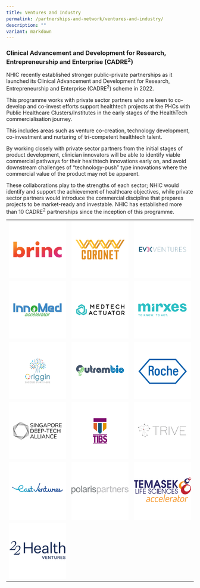 ```yaml
---
title: Ventures and Industry
permalink: /partnerships-and-network/ventures-and-industry/
description: ""
variant: markdown
---
```

### **Clinical Advancement and Development for Research, Entrepreneurship and Enterprise (CADRE<sup>2</sup>)**

NHIC recently established stronger public-private partnerships as it launched its Clinical Advancement and Development for Research, Entrepreneurship and Enterprise (CADRE<sup>2</sup>) scheme in 2022. 

This programme works with private sector partners who are keen to co-develop and co-invest efforts support healthtech projects at the PHCs with Public Healthcare Clusters/Institutes in the early stages of the HealthTech commercialisation journey. 

This includes areas such as venture co-creation, technology development, co-investment and nurturing of tri-competent healthtech talent. 

By working closely with private sector partners from the initial stages of product development, clinician innovators will be able to identify viable commercial pathways for their healthtech innovations early on, and avoid downstream challenges of “technology-push” type innovations where the commercial value of the product may not be apparent. 

These collaborations play to the strengths of each sector; NHIC would identify and support the achievement of healthcare objectives, while private sector partners would introduce the commercial discipline that prepares projects to be market-ready and investable. NHIC has established more than 10 CADRE<sup>2</sup> partnerships since the inception of this programme.


<table>
   <tbody>
      <tr>
         <td style="width:33%">
            <a href="https://www.brinc.io">
            <img src="/images/Partners%20Icons/CADRE2/cadre%20logos_bric.png">
            </a>
         </td>
         <td style="width:33%">
            <img src="/images/Partners%20Icons/CADRE2/cadre%20logos_coronet.png">
         </td>
         <td style="width:33%">
            <a href="https://www.evx.ventures">
            <img src="/images/Partners%20Icons/CADRE2/cadre%20logos_evx.png">
            </a>
         </td>
      </tr>
      <tr>
         <td style="width:33%">
            <a href="http://www.chuangcapital.cn">
            <img src="/images/Partners%20Icons/CADRE2/cadre%20logos_innomed.png">
            </a>
         </td>
         <td style="width:33%">
            <a href="https://www.medtechactuator.com">
            <img src="/images/Partners%20Icons/CADRE2/cadre%20logos_medtech%20actuator.png">
            </a>
         </td>
         <td style="width:33%">
            <a href="https://mirxes.com">
            <img src="/images/Partners%20Icons/CADRE2/cadre%20logos_mirxes.png">
            </a>
         </td>
      </tr>
      <tr>
         <td style="width:33%">
            <a href="https://www.origgin.com">
            <img src="/images/Partners%20Icons/CADRE2/cadre%20logos_origgin.png">
            </a>
         </td>
         <td style="width:33%">
            <a href="https://www.outrambio.com">
            <img src="/images/Partners%20Icons/CADRE2/cadre%20logos_outrambio.png">
            </a>
         </td>
         <td style="width:33%">
            <img src="/images/Partners%20Icons/CADRE2/cadre%20logos_roche.png">
         </td>
      </tr>
      <tr>
         <td style="width:33%">
            <a href="https://www.sdta.sg">
            <img src="/images/Partners%20Icons/CADRE2/cadre%20logos_sdta.png">
            </a>
         </td>
         <td style="width:33%">
            <a href="https://www.trinity-fund.com.sg">
            <img src="/images/Partners%20Icons/CADRE2/cadre%20logos_tibs.png">
            </a>
         </td>
         <td style="width:33%">
            <a href="https://www.trive.vc">
            <img src="/images/Partners%20Icons/CADRE2/cadre%20logos_trive.png">
            </a>
         </td>
      </tr>
      <tr>
         <td style="width:33%">
            <a href="https://east.vc/">
            <img src="/images/Partnerships%20and%20Network/Ventures%20&amp;%20Industry/east_ventures_logo_color.png">
            </a>
         </td>
         <td style="width:33%">
            <a href="https://polarispartners.com/">
            <img src="/images/Partnerships%20and%20Network/Ventures%20&amp;%20Industry/polaris_partners_icon.png">
            </a>
         </td>
         <td style="width:33%">
            <a href="https://tla.com.sg/">
            <img src="/images/Partnerships%20and%20Network/Ventures%20&amp;%20Industry/TLA_Logo.png">
            </a>
         </td>
      </tr>
      <tr>
         <td style="width:33%">
            <a href="https://www.22healthventures.com/">
            <img src="/images/Partnerships%20and%20Network/Ventures%20&amp;%20Industry/22_Health_Ventures.png">
            </a>
         </td>
         <td>
         </td>
         <td>
         </td>
      </tr>
   </tbody>
</table>